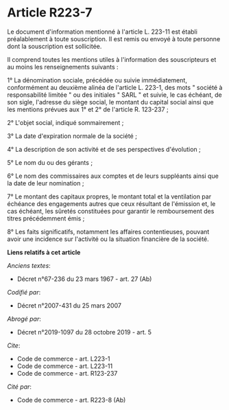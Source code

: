 # Article R223-7

Le document d'information mentionné à l'article L. 223-11 est établi préalablement à toute souscription. Il est remis ou
envoyé à toute personne dont la souscription est sollicitée. 

Il comprend toutes les mentions utiles à l'information des souscripteurs et au moins les renseignements suivants : 

1° La dénomination sociale, précédée ou suivie immédiatement, conformément au deuxième alinéa de l'article L. 223-1, des mots
" société à responsabilité limitée " ou des initiales " SARL " et suivie, le cas échéant, de son sigle, l'adresse du siège
social, le montant du capital social ainsi que les mentions prévues aux 1° et 2° de l'article R. 123-237 ; 

2° L'objet social, indiqué sommairement ; 

3° La date d'expiration normale de la société ; 

4° La description de son activité et de ses perspectives d'évolution ; 

5° Le nom du ou des gérants ; 

6° Le nom des commissaires aux comptes et de leurs suppléants ainsi que la date de leur nomination ; 

7° Le montant des capitaux propres, le montant total et la ventilation par échéance des engagements autres que ceux résultant
de l'émission et, le cas échéant, les sûretés constituées pour garantir le remboursement des titres précédemment émis ; 

8° Les faits significatifs, notamment les affaires contentieuses, pouvant avoir une incidence sur l'activité ou la situation
financière de la société.

**Liens relatifs à cet article**

_Anciens textes_:

  - Décret n°67-236 du 23 mars 1967 - art. 27 (Ab)

_Codifié par_:

  - Décret n°2007-431 du 25 mars 2007

_Abrogé par_:

  - Décret n°2019-1097 du 28 octobre 2019 - art. 5

_Cite_:

  - Code de commerce - art. L223-1
  - Code de commerce - art. L223-11
  - Code de commerce - art. R123-237

_Cité par_:

  - Code de commerce - art. R223-8 (Ab)
